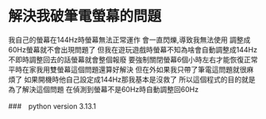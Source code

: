 # 解決我破筆電螢幕的問題

我自己的螢幕在144Hz時螢幕無法正常運作
會一直閃爍,導致我無法使用
調整成60Hz螢幕就不會出現問題了
但我在遊玩遊戲時螢幕不知為啥會自動調整成144Hz
不即時調整回去的話螢幕就會整個報廢
要強制關閉螢幕6個小時左右才能恢復正常
平時在家我用雙螢幕這個問題還算好解決
但在外如果我只帶了筆電這問題就很麻煩了
如果開機時他自己設定成144Hz那我基本是沒救了
所以這個程式的目的就是為了解決這個問題
在偵測到螢幕不是60Hz時自動調整回60Hz

###　python version 3.13.1